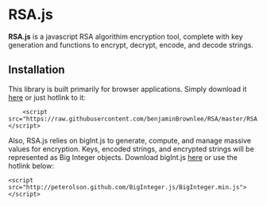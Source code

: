 # RSA.js
**RSA.js** is a javascript RSA algorithim encryption tool, complete with key generation and functions to encrypt, decrypt, encode, and decode strings.
## Installation
This library is built primarily for browser applications. Simply download it [here](https://raw.githubusercontent.com/benjaminBrownlee/RSA/master/RSA.min.js) or just hotlink to it:
      
      	<script src="https://raw.githubusercontent.com/benjaminBrownlee/RSA/master/RSA.min.js"></script>
      
Also, RSA.js relies on bigInt.js to generate, compute, and manage massive values for encryption. Keys, encoded strings, and encrypted strings will be represented as Big Integer objects.  Download bigInt.js [here](http://peterolson.github.com/BigInteger.js/BigInteger.min.js) or use the hotlink below:

	<script src="http://peterolson.github.com/BigInteger.js/BigInteger.min.js"></script>

